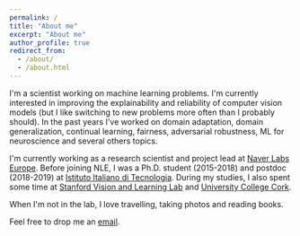 ```yaml
---
permalink: /
title: "About me"
excerpt: "About me"
author_profile: true
redirect_from: 
  - /about/
  - /about.html
---
```


I'm a scientist working on machine learning problems. I'm currently interested in improving the explainability and reliability of computer vision models (but I like switching to new problems more often than I probably should). In the past years I've worked on domain adaptation, domain generalization, continual learning, fairness, adversarial robustness, ML for neuroscience and several others topics.

I'm currently working as a research scientist and project lead at [Naver Labs Europe](https://europe.naverlabs.com/). Before joining NLE, I was a Ph.D. student (2015-2018) and postdoc (2018-2019) at [Istituto Italiano di Tecnologia](https://www.iit.it). During my studies, I also spent some time at [Stanford Vision and Learning Lab](http://svl.stanford.edu/) and [University College Cork](https://www.ucc.ie/en/).

When I'm not in the lab, I love travelling, taking photos and reading books.

Feel free to drop me an [email](mailto:rvolpi@hey.com).
